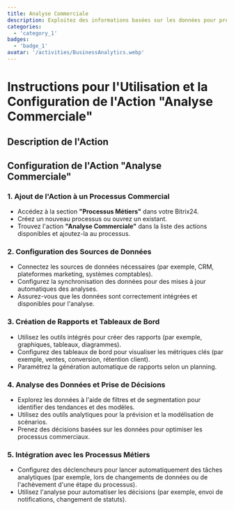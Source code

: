 ```yaml
---
title: Analyse Commerciale
description: Exploitez des informations basées sur les données pour prendre des décisions éclairées.
categories: 
  - 'category_1'
badges: 
  - 'badge_1'
avatar: '/activities/BusinessAnalytics.webp'
---
```

# Instructions pour l'Utilisation et la Configuration de l'Action "Analyse Commerciale"

## Description de l'Action

## **Configuration de l'Action "Analyse Commerciale"**

### 1. Ajout de l'Action à un Processus Commercial
- Accédez à la section **"Processus Métiers"** dans votre Bitrix24.
- Créez un nouveau processus ou ouvrez un existant.
- Trouvez l'action **"Analyse Commerciale"** dans la liste des actions disponibles et ajoutez-la au processus.

### 2. Configuration des Sources de Données
- Connectez les sources de données nécessaires (par exemple, CRM, plateformes marketing, systèmes comptables).
- Configurez la synchronisation des données pour des mises à jour automatiques des analyses.
- Assurez-vous que les données sont correctement intégrées et disponibles pour l'analyse.

### 3. Création de Rapports et Tableaux de Bord
- Utilisez les outils intégrés pour créer des rapports (par exemple, graphiques, tableaux, diagrammes).
- Configurez des tableaux de bord pour visualiser les métriques clés (par exemple, ventes, conversion, rétention client).
- Paramétrez la génération automatique de rapports selon un planning.

### 4. Analyse des Données et Prise de Décisions
- Explorez les données à l'aide de filtres et de segmentation pour identifier des tendances et des modèles.
- Utilisez des outils analytiques pour la prévision et la modélisation de scénarios.
- Prenez des décisions basées sur les données pour optimiser les processus commerciaux.

### 5. Intégration avec les Processus Métiers
- Configurez des déclencheurs pour lancer automatiquement des tâches analytiques (par exemple, lors de changements de données ou de l'achèvement d'une étape du processus).
- Utilisez l'analyse pour automatiser les décisions (par exemple, envoi de notifications, changement de statuts).